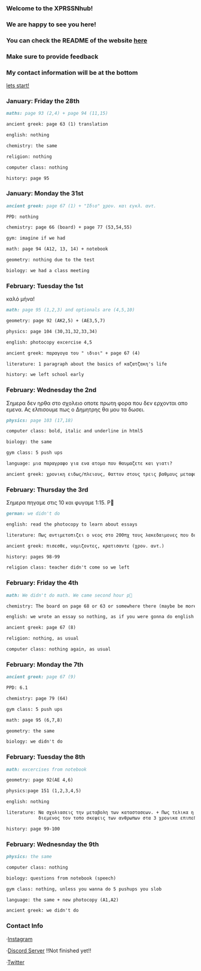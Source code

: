 ### Welcome to the XPRSSNhub!
### We are happy to see you here!
### You can check the README of the website [here](https://github.com/XPRSSNalt/xprssnalt.github.io/blob/main/README.md)
### Make sure to provide feedback
### My contact information will be at the bottom

[lets start!](https://curiouscat.club/240AIF)

### January: Friday the 28th
```markdown
maths: page 93 (2,4) + page 94 (11,15)

ancient greek: page 63 (1) translation

english: nothing

chemistry: the same

religion: nothing

computer class: nothing

history: page 95
```

### January: Monday the 31st
```markdown
ancient greek: page 67 (1) + "Ιδιο" χρον. και εγκλ. αντ.

PPD: nothing

chemistry: page 66 (board) + page 77 (53,54,55)

gym: imagine if we had

math: page 94 (A12, 13, 14) + notebook

geometry: nothing due to the test

biology: we had a class meeting
```

### February: Tuesday the 1st
καλό μήνα!
```markdown
math: page 95 (1,2,3) and optionals are (4,5,10)

geometry: page 92 (AK2,5) + (AE3,5,7)

physics: page 104 (30,31,32,33,34)

english: photocopy excercise 4,5

ancient greek: παραγογα του " ιδιοι" + page 67 (4)

literature: 1 paragraph about the basics of καζατζακη's life

history: we left school early
```


### February: Wednesday the 2nd
Σημερα δεν ηρθα στο σχολειο οποτε πρωτη φορα που δεν ερχονται απο εμενα. Ας ελπισουμε πως ο Δημητρης θα μου τα δωσει.
```markdown
physics: page 103 (17,18)

computer class: bold, italic and underline in html5

biology: the same

gym class: 5 push ups

language: μια παραγραφο για ενα ατομο που θαυμαζετε και γιατι?

ancient greek: χρονικη ειδως/πλειους, θαττον στους τρεις βαθμους μεταφορα. + κλινω "των μακρυ τοιχων"
```


### February: Thursday the 3rd
Σημερα πηγαμε στις 10 και φυγαμε 1:15. P💯
```markdown
german: we didn't do

english: read the photocopy to learn about essays

literature: Πως αντιμετοπιζει ο νεος στο 200πχ τους λακεδαιμονες που δεν μαχονται? + να βρειτε την δευτερη big time irony και να την σχολιασετε

ancient greek: πισεσθε, νομιζοντες, κρατισαντε (χρον. αντ.)

history: pages 98-99

religion class: teacher didn't come so we left
```


### February: Friday the 4th
```markdown
math: We didn't do math. We came second hour p💯

chemistry: The board on page 68 or 63 or somewhere there (maybe be more specific pls mister?)

english: we wrote an essay so nothing, as if you were gonna do english homework

ancient greek: page 67 (8)

religion: nothing, as usual

computer class: nothing again, as usual
```


### February: Monday the 7th
```markdown
ancient greek: page 67 (9)

PPD: 6.1

chemistry: page 79 (64)

gym class: 5 push ups

math: page 95 (6,7,8)

geometry: the same

biology: we didn't do

```


### February: Tuesday the 8th
```markdown
math: excercises from notebook

geometry: page 92(AE 4,6)

physics:page 151 (1,2,3,4,5)

english: nothing

literature: Να σχολιασεις την μεταβολη των καταστασεων. + Πως τελικα η ιστορια 
            διεμενος τον τοπο σκεψεις των ανθρωπων στα 3 χρονικα επιπεδα των ανθρωπων.

history: page 99-100
```


### February: Wednesnday the 9th
```markdown
physics: the same

computer class: nothing

biology: questions from notebook (speech)

gym class: nothing, unless you wanna do 5 pushups you slob

language: the same + new photocopy (A1,A2)

ancient greek: we didn't do
```
### Contact Info

·[Instagram](https://www.instagram.com/_xprssn_/)

·[Discord Server](https://discord.gg/Wr4ZRVze) !!Not finished yet!!

·[Twitter](https://twitter.com/XPRSSN1)

